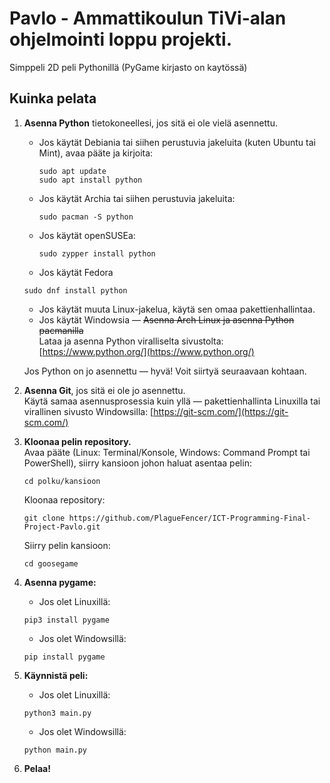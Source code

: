 # Pavlo - Ammattikoulun TiVi-alan ohjelmointi loppu projekti. 
Simppeli 2D peli Pythonillä (PyGame kirjasto on kaytössä) 


## Kuinka pelata

1. **Asenna Python** tietokoneellesi, jos sitä ei ole vielä asennettu.  
   - Jos käytät Debiania tai siihen perustuvia jakeluita (kuten Ubuntu tai Mint), avaa pääte ja kirjoita:
     ```
     sudo apt update
     sudo apt install python
     ```
   - Jos käytät Archia tai siihen perustuvia jakeluita:
     ```
     sudo pacman -S python
     ```
   - Jos käytät openSUSEa:
     ```
     sudo zypper install python
     ```
    - Jos käytät Fedora
    ```
    sudo dnf install python
    ```
   - Jos käytät muuta Linux-jakelua, käytä sen omaa pakettienhallintaa.
   - Jos käytät Windowsia — ~~Asenna Arch Linux ja asenna Python pacmanilla~~  
     Lataa ja asenna Python viralliselta sivustolta: [https://www.python.org/](https://www.python.org/)

   Jos Python on jo asennettu — hyvä! Voit siirtyä seuraavaan kohtaan.

2. **Asenna Git**, jos sitä ei ole jo asennettu.  
   Käytä samaa asennusprosessia kuin yllä — pakettienhallinta Linuxilla tai virallinen sivusto Windowsilla: [https://git-scm.com/](https://git-scm.com/)

3. **Kloonaa pelin repository.**  
   Avaa pääte (Linux: Terminal/Konsole, Windows: Command Prompt tai PowerShell), siirry kansioon johon haluat asentaa pelin:
   ```
   cd polku/kansioon
   ```
   Kloonaa repository:
   ```
   git clone https://github.com/PlagueFencer/ICT-Programming-Final-Project-Pavlo.git
   ```
   Siirry pelin kansioon:
   ```
   cd goosegame
   ```
4. **Asenna pygame:**
    - Jos olet Linuxillä:
    ```
    pip3 install pygame
    ```
    - Jos olet Windowsillä:
    ```
    pip install pygame
    ```
5. **Käynnistä peli:**
    - Jos olet Linuxillä:
    ```
    python3 main.py
    ```
    - Jos olet Windowsillä:
    ```
    python main.py
    ```

6. **Pelaa!**